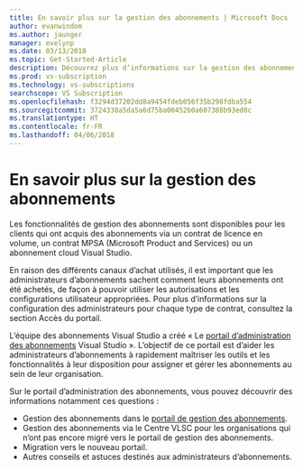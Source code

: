 ```yaml
---
title: En savoir plus sur la gestion des abonnements | Microsoft Docs
author: evanwindom
ms.author: jaunger
manager: evelynp
ms.date: 03/13/2018
ms.topic: Get-Started-Article
description: Découvrez plus d’informations sur la gestion des abonnements
ms.prod: vs-subscription
ms.technology: vs-subscriptions
searchscope: VS Subscription
ms.openlocfilehash: f3294d37202dd8a9454fdeb056f35b298fdba554
ms.sourcegitcommit: 3724338a5da5a6d75ba00452b0a607388b93ed0c
ms.translationtype: HT
ms.contentlocale: fr-FR
ms.lasthandoff: 04/06/2018
---
```

# <a name="learn-about-subscription-management"></a>En savoir plus sur la gestion des abonnements

Les fonctionnalités de gestion des abonnements sont disponibles pour les clients qui ont acquis des abonnements via un contrat de licence en volume, un contrat MPSA (Microsoft Product and Services) ou un abonnement cloud Visual Studio.  

En raison des différents canaux d’achat utilisés, il est important que les administrateurs d’abonnements sachent comment leurs abonnements ont été achetés, de façon à pouvoir utiliser les autorisations et les configurations utilisateur appropriées. Pour plus d’informations sur la configuration des administrateurs pour chaque type de contrat, consultez la section Accès du portail. 

L’équipe des abonnements Visual Studio a créé « Le [portail d’administration des abonnements](https://www.visualstudio.com/subscriptions-administration/) Visual Studio ».  L’objectif de ce portail est d’aider les administrateurs d’abonnements à rapidement maîtriser les outils et les fonctionnalités à leur disposition pour assigner et gérer les abonnements au sein de leur organisation. 

Sur le portail d’administration des abonnements, vous pouvez découvrir des informations notamment ces questions :
- Gestion des abonnements dans le [portail de gestion des abonnements](https://manage.visualstudio.com).
- Gestion des abonnements via le Centre VLSC pour les organisations qui n’ont pas encore migré vers le portail de gestion des abonnements. 
- Migration vers le nouveau portail.
- Autres conseils et astuces destinés aux administrateurs d’abonnements.
